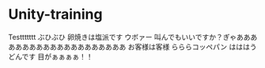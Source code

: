 # Unity-training
Testtttttt
ぶひぶひ
卵焼きは塩派です
ウボァー
叫んでもいいですか？ぎゃああああああああああああああああああああ
お客様は客様
らららコッペパン
はははうどんです
目がぁぁぁぁ！！
